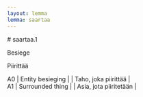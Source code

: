```yaml
---
layout: lemma
lemma: saartaa
---
```


<div class="sense">
# <span class="sensename">saartaa.1</span>

<span class="description">Besiege</span>

<span class="description">Piirittää</span>

A0 | Entity besieging |   | Taho, joka piirittää |  
A1 | Surrounded thing |   | Asia, jota piiritetään |  

</div>

